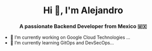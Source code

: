 <h1 align="center">Hi 👋, I'm Alejandro</h1>
<h3 align="center">A passionate Backend Developer from Mexico 🇲🇽</h3>

- 🔭 I’m currently working on Google Cloud Technologies ...
- 🌱 I’m currently learning GitOps and DevSecOps...


